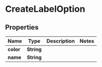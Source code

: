 
# CreateLabelOption

## Properties
Name | Type | Description | Notes
------------ | ------------- | ------------- | -------------
**color** | **String** |  | 
**name** | **String** |  | 



